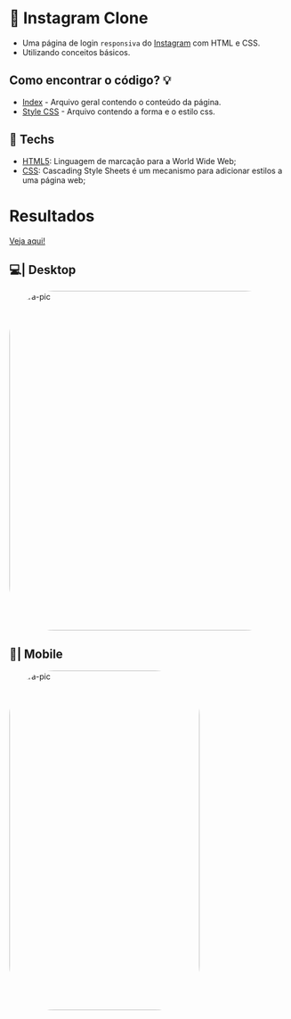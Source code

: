 # 📲 Instagram Clone

* Uma página de login `responsiva` do [Instagram](https://www.instagram.com/) com HTML e CSS.
* Utilizando conceitos básicos.


## Como encontrar o código? 💡

* [Index](https://github.com/yarxcat/instagram-clone/blob/main/index.html) - Arquivo geral contendo o conteúdo da página.
* [Style CSS](https://github.com/yarxcat/instagram-clone/blob/main/style.css) - Arquivo contendo a forma e o estilo css.

## 🔌 Techs

* [HTML5](https://www.w3.org/html/): Linguagem de marcação para a World Wide Web;
* [CSS](https://www.w3.org/Style/CSS/Overview.en.html): Cascading Style Sheets é um mecanismo para adicionar estilos a uma página web;

# Resultados
[Veja aqui! ](https://yarxcat.github.io/instagram-login/)
## 💻| Desktop
<div>
<img align="center" alt="Yara-pic" height="609" width="631" style="border-radius:80px;"
src="https://media.discordapp.net/attachments/605181989821087745/1096592255499915364/Captura_de_tela_2023-04-14_210534.png?width=631&height=609">
</div>

## 📱| Mobile
<div>
<img align="center" alt="Yara-pic" height="609" width="342" style="border-radius:80px;"
src="https://media.discordapp.net/attachments/605181989821087745/1096592255751565352/captura.png?width=342&height=609">
</div>
